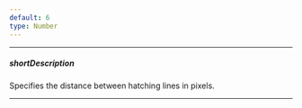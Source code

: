 ```yaml
---
default: 6
type: Number
---
```

---
##### shortDescription
Specifies the distance between hatching lines in pixels.

---
